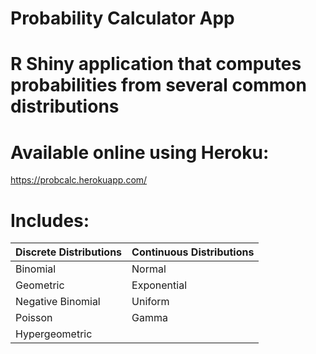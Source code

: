 # Probability Calculator App

# R Shiny application that computes probabilities from several common distributions

# Available online using Heroku:
https://probcalc.herokuapp.com/

# Includes:

Discrete Distributions | Continuous Distributions
---------------------- | ------------------------
Binomial               | Normal
Geometric              | Exponential
Negative Binomial      | Uniform
Poisson                | Gamma
Hypergeometric         |
